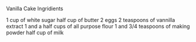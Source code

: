 Vanilla Cake Ingridients

1 cup of white sugar
half cup of butter
2 eggs
2 teaspoons of vannilla extract
1 and a half cups of all purpose flour
1 and 3/4 teaspoons of making powder
half cup of milk